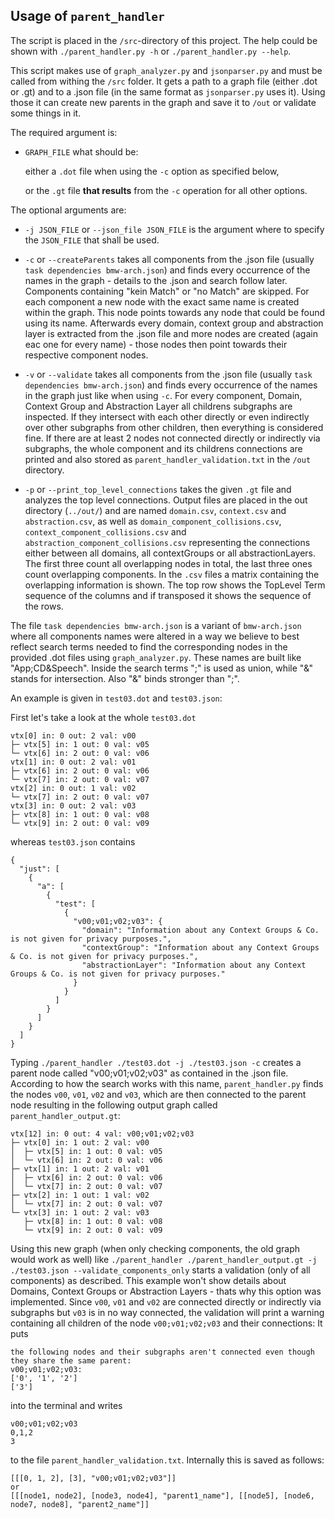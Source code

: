 ## Usage of `parent_handler`

The script is placed in the `/src`-directory of this project.
The help could be shown with `./parent_handler.py -h` or `./parent_handler.py --help`.

This script makes use of `graph_analyzer.py` and `jsonparser.py` and must be called from withing the `/src` folder.
It gets a path to a graph file (either .dot or .gt) and to a .json file (in the same format as `jsonparser.py` uses it).
Using those it can create new parents in the graph and save it to `/out` or validate some things in it.

The required argument is:

* `GRAPH_FILE` what should be:

    either a `.dot` file when using the `-c` option as specified below,

    or the `.gt` file **that results** from the `-c` operation for all other options.

The optional arguments are:

* `-j JSON_FILE` or `--json_file JSON_FILE` is the argument where to specify the `JSON_FILE` that shall be used.

* `-c` or `--createParents` takes all components from the .json file (usually `task dependencies bmw-arch.json`) and finds every occurrence of the names in the graph - details to the .json and search follow later. Components containing "kein Match" or "no Match" are skipped. For each component a new node with the exact same name is created within the graph. This node points towards any node that could be found using its name. Afterwards every domain, context group and abstraction layer is extracted from the .json file and more nodes are created (again eac one for every name) - those nodes then point towards their respective component nodes.

* `-v` or `--validate` takes all components from the .json file (usually `task dependencies bmw-arch.json`) and finds every occurrence of the names in the graph just like when using `-c`. 
For every component, Domain, Context Group and Abstraction Layer all childrens subgraphs are inspected. 
If they intersect with each other directly or even indirectly over other subgraphs from other children, then everything is considered fine. 
If there are at least 2 nodes not connected directly or indirectly via subgraphs, the whole component and its childrens connections are printed and also stored as `parent_handler_validation.txt` in the `/out` directory.

* `-p` or `--print_top_level_connections` takes the given `.gt` file and analyzes the top level connections.
Output files are placed in the out directory (`../out/`) and are named `domain.csv`, `context.csv` and `abstraction.csv`, as well as `domain_component_collisions.csv`, `context_component_collisions.csv` and `abstraction_component_collisions.csv` representing the connections either between all domains, all contextGroups or all abstractionLayers. The first three count all overlapping nodes in total, the last three ones count overlapping components.
In the `.csv` files a matrix containing the overlapping information is shown. 
The top row shows the TopLevel Term sequence of the columns and if transposed it shows the sequence of the rows.



The file `task dependencies bmw-arch.json` is a variant of `bmw-arch.json` where all components names were altered in a way we believe to best reflect search terms needed to find the corresponding nodes in the provided .dot files using `graph_analyzer.py`. These names are built like "App;CD&Speech". Inside the search terms ";" is used as union, while "&" stands for intersection. Also "&" binds stronger than ";".


An example is given in `test03.dot` and `test03.json`:

First let's take a look at the whole `test03.dot`

```
vtx[0] in: 0 out: 2 val: v00
├─ vtx[5] in: 1 out: 0 val: v05
└─ vtx[6] in: 2 out: 0 val: v06
vtx[1] in: 0 out: 2 val: v01
├─ vtx[6] in: 2 out: 0 val: v06
└─ vtx[7] in: 2 out: 0 val: v07
vtx[2] in: 0 out: 1 val: v02
└─ vtx[7] in: 2 out: 0 val: v07
vtx[3] in: 0 out: 2 val: v03
├─ vtx[8] in: 1 out: 0 val: v08
└─ vtx[9] in: 2 out: 0 val: v09
```

whereas `test03.json` contains

```
{
  "just": [
    {
      "a": [
        {
          "test": [
            {
              "v00;v01;v02;v03": {
                "domain": "Information about any Context Groups & Co. is not given for privacy purposes.",
                "contextGroup": "Information about any Context Groups & Co. is not given for privacy purposes.",
                "abstractionLayer": "Information about any Context Groups & Co. is not given for privacy purposes."
              }
            }
          ]
        }
      ]
    }
  ]
}
```

Typing `./parent_handler ./test03.dot -j ./test03.json -c` creates a parent node called "v00;v01;v02;v03" as contained in the .json file. According to how the search works with this name, `parent_handler.py` finds the nodes `v00`, `v01`, `v02` and `v03`, which are then connected to the parent node resulting in the following output graph called `parent_handler_output.gt`:

```
vtx[12] in: 0 out: 4 val: v00;v01;v02;v03
├─ vtx[0] in: 1 out: 2 val: v00
│  ├─ vtx[5] in: 1 out: 0 val: v05
│  └─ vtx[6] in: 2 out: 0 val: v06
├─ vtx[1] in: 1 out: 2 val: v01
│  ├─ vtx[6] in: 2 out: 0 val: v06
│  └─ vtx[7] in: 2 out: 0 val: v07
├─ vtx[2] in: 1 out: 1 val: v02
│  └─ vtx[7] in: 2 out: 0 val: v07
└─ vtx[3] in: 1 out: 2 val: v03
   ├─ vtx[8] in: 1 out: 0 val: v08
   └─ vtx[9] in: 2 out: 0 val: v09
```

Using this new graph (when only checking components, the old graph would work as well) like `./parent_handler ./parent_handler_output.gt -j ./test03.json --validate_components_only` starts a validation (only of all components) as described. This example won't show details about Domains, Context Groups or Abstraction Layers - thats why this option was implemented. Since `v00`, `v01` and `v02` are connected directly or indirectly via subgraphs but `v03` is in no way connected, the validation will print a warning containing all children of the node `v00;v01;v02;v03` and their connections:
It puts

```
the following nodes and their subgraphs aren't connected even though they share the same parent:
v00;v01;v02;v03:
['0', '1', '2']
['3']
```

into the terminal and writes

```
v00;v01;v02;v03
0,1,2
3

```

to the file `parent_handler_validation.txt`. Internally this is saved as follows:

```
[[[0, 1, 2], [3], "v00;v01;v02;v03"]]
or
[[[node1, node2], [node3, node4], "parent1_name"], [[node5], [node6, node7, node8], "parent2_name"]]
```

